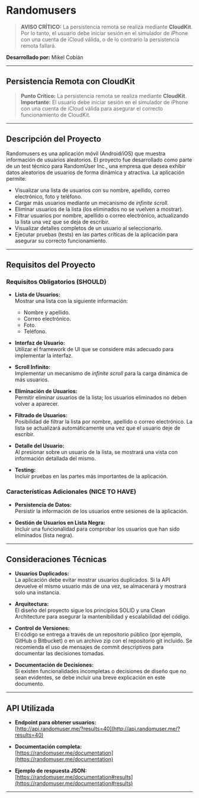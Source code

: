 # Randomusers

> **AVISO CRÍTICO:** La persistencia remota se realiza mediante **CloudKit**. Por lo tanto, el usuario debe iniciar sesión en el simulador de iPhone con una cuenta de iCloud válida, o de lo contrario la persistencia remota fallará.

**Desarrollado por:** Mikel Cobián

---

## Persistencia Remota con CloudKit

> **Punto Crítico:** La persistencia remota se realiza mediante **CloudKit**.  
> **Importante:** El usuario debe iniciar sesión en el simulador de iPhone con una cuenta de iCloud válida para asegurar el correcto funcionamiento de CloudKit.

---

## Descripción del Proyecto

Randomusers es una aplicación móvil (Android/iOS) que muestra información de usuarios aleatorios. El proyecto fue desarrollado como parte de un test técnico para RandomUser Inc., una empresa que desea exhibir datos aleatorios de usuarios de forma dinámica y atractiva. La aplicación permite:

- Visualizar una lista de usuarios con su nombre, apellido, correo electrónico, foto y teléfono.
- Cargar más usuarios mediante un mecanismo de _infinite scroll_.
- Eliminar usuarios de la lista (los eliminados no se vuelven a mostrar).
- Filtrar usuarios por nombre, apellido o correo electrónico, actualizando la lista una vez que se deja de escribir.
- Visualizar detalles completos de un usuario al seleccionarlo.
- Ejecutar pruebas (tests) en las partes críticas de la aplicación para asegurar su correcto funcionamiento.

---

## Requisitos del Proyecto

### Requisitos Obligatorios (SHOULD)
- **Lista de Usuarios:**  
  Mostrar una lista con la siguiente información:
  - Nombre y apellido.
  - Correo electrónico.
  - Foto.
  - Teléfono.

- **Interfaz de Usuario:**  
  Utilizar el framework de UI que se considere más adecuado para implementar la interfaz.

- **Scroll Infinito:**  
  Implementar un mecanismo de _infinite scroll_ para la carga dinámica de más usuarios.

- **Eliminación de Usuarios:**  
  Permitir eliminar usuarios de la lista; los usuarios eliminados no deben volver a aparecer.

- **Filtrado de Usuarios:**  
  Posibilidad de filtrar la lista por nombre, apellido o correo electrónico. La lista se actualizará automáticamente una vez que el usuario deje de escribir.

- **Detalle del Usuario:**  
  Al presionar sobre un usuario de la lista, se mostrará una vista con información detallada del mismo.

- **Testing:**  
  Incluir pruebas en las partes más importantes de la aplicación.

### Características Adicionales (NICE TO HAVE)
- **Persistencia de Datos:**  
  Persistir la información de los usuarios entre sesiones de la aplicación.

- **Gestión de Usuarios en Lista Negra:**  
  Incluir una funcionalidad para comprobar los usuarios que han sido eliminados (lista negra).

---

## Consideraciones Técnicas

- **Usuarios Duplicados:**  
  La aplicación debe evitar mostrar usuarios duplicados. Si la API devuelve el mismo usuario más de una vez, se almacenará y mostrará solo una instancia.

- **Arquitectura:**  
  El diseño del proyecto sigue los principios SOLID y una Clean Architecture para asegurar la mantenibilidad y escalabilidad del código.

- **Control de Versiones:**  
  El código se entrega a través de un repositorio público (por ejemplo, GitHub o Bitbucket) o en un archivo zip con el repositorio git incluido. Se recomienda el uso de mensajes de commit descriptivos para documentar las decisiones tomadas.

- **Documentación de Decisiones:**  
  Si existen funcionalidades incompletas o decisiones de diseño que no sean evidentes, se debe incluir una breve explicación en este documento.

---

## API Utilizada

- **Endpoint para obtener usuarios:**  
  [http://api.randomuser.me/?results=40](http://api.randomuser.me/?results=40)

- **Documentación completa:**  
  [https://randomuser.me/documentation](https://randomuser.me/documentation)

- **Ejemplo de respuesta JSON:**  
  [https://randomuser.me/documentation#results](https://randomuser.me/documentation#results)

---
